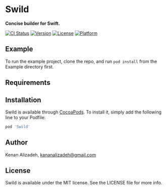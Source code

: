 # Swild
**Concise builder for Swift.**

[![CI Status](https://img.shields.io/travis/kenalizadeh/Swild.svg?style=flat)](https://travis-ci.org/kenalizadeh/Swild)
[![Version](https://img.shields.io/cocoapods/v/Swild.svg?style=flat)](https://cocoapods.org/pods/Swild)
[![License](https://img.shields.io/cocoapods/l/Swild.svg?style=flat)](https://cocoapods.org/pods/Swild)
[![Platform](https://img.shields.io/cocoapods/p/Swild.svg?style=flat)](https://cocoapods.org/pods/Swild)

## Example

To run the example project, clone the repo, and run `pod install` from the Example directory first.

## Requirements

## Installation

Swild is available through [CocoaPods](https://cocoapods.org). To install
it, simply add the following line to your Podfile:

```ruby
pod 'Swild'
```

## Author

Kenan Alizadeh, kananalizadeh@gmail.com

## License

Swild is available under the MIT license. See the LICENSE file for more info.

